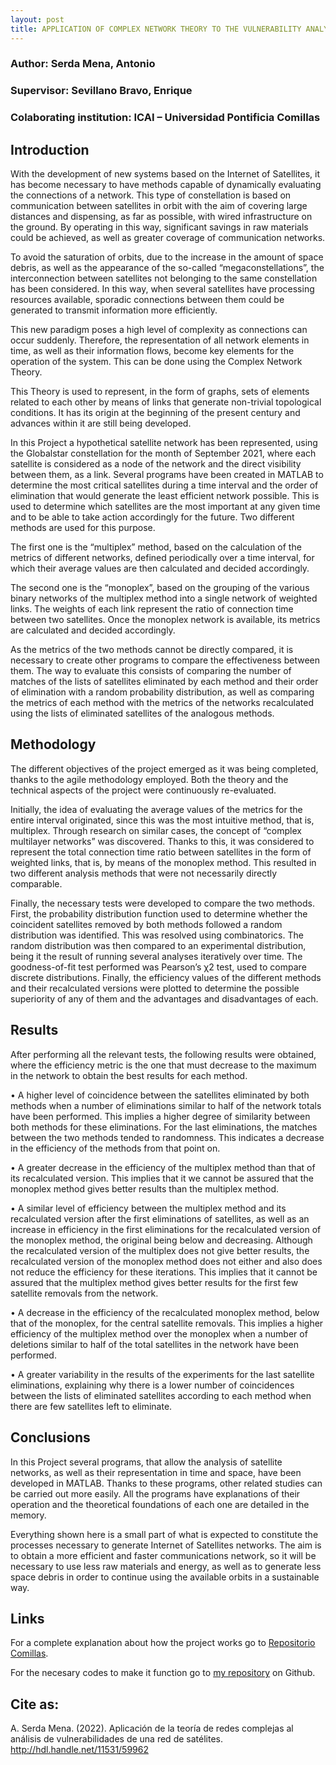 ```yaml
---
layout: post
title: APPLICATION OF COMPLEX NETWORK THEORY TO THE VULNERABILITY ANALYSIS OF A SATELLITE NETWORK
---
```

### Author: Serda Mena, Antonio
### Supervisor: Sevillano Bravo, Enrique
### Colaborating institution: ICAI – Universidad Pontificia Comillas

## Introduction
With the development of new systems based on the Internet of Satellites, it has become necessary to have methods capable of dynamically evaluating the connections of a network. This type of constellation is based on communication between satellites in orbit with the aim of covering large distances and dispensing, as far as possible, with wired infrastructure on the ground. By operating in this way, significant savings in raw materials could be achieved, as well as greater coverage of communication networks.

To avoid the saturation of orbits, due to the increase in the amount of space debris, as well as the appearance of the so-called “megaconstellations”, the interconnection between satellites not belonging to the same constellation has been considered. In this way, when several satellites have processing resources available, sporadic connections between them could be generated to transmit information more efficiently.

This new paradigm poses a high level of complexity as connections can occur suddenly. Therefore, the representation of all network elements in time, as well as their information flows, become key elements for the operation of the system. This can be done using the Complex Network Theory.

This Theory is used to represent, in the form of graphs, sets of elements related to each other by means of links that generate non-trivial topological conditions. It has its origin at the beginning of the present century and advances within it are still being developed.

In this Project a hypothetical satellite network has been represented, using the Globalstar constellation for the month of September 2021, where each satellite is considered as a node of the network and the direct visibility between them, as a link. Several programs have been created in MATLAB to determine the most critical satellites during a time interval and the order of elimination that would generate the least efficient network possible. This is used to determine which satellites are the most important at any given time and to be able to take action accordingly for the future. Two different methods are used for this purpose.

The first one is the “multiplex” method, based on the calculation of the metrics of different networks, defined periodically over a time interval, for which their average values are then calculated and decided accordingly.

The second one is the “monoplex”, based on the grouping of the various binary networks of the multiplex method into a single network of weighted links. The weights of each link represent the ratio of connection time between two satellites. Once the monoplex network is available, its metrics are calculated and decided accordingly.

As the metrics of the two methods cannot be directly compared, it is necessary to create other programs to compare the effectiveness between them. The way to evaluate this consists of comparing the number of matches of the lists of satellites eliminated by each method and their order of elimination with a random probability distribution, as well as comparing the metrics of each method with the metrics of the networks recalculated using the lists of eliminated satellites of the analogous methods.

## Methodology
The different objectives of the project emerged as it was being completed, thanks to the agile methodology employed. Both the theory and the technical aspects of the project were continuously re-evaluated.

Initially, the idea of evaluating the average values of the metrics for the entire interval originated, since this was the most intuitive method, that is, multiplex. Through research on similar cases, the concept of “complex multilayer networks” was discovered. Thanks to this, it was considered to represent the total connection time ratio between satellites in the form of weighted links, that is, by means of the monoplex method. This resulted in two different analysis methods that were not necessarily directly comparable.

Finally, the necessary tests were developed to compare the two methods. First, the probability distribution function used to determine whether the coincident satellites removed by both methods followed a random distribution was identified. This was resolved using combinatorics. The random distribution was then compared to an experimental distribution, being it the result of running several analyses iteratively over time. The goodness-of-fit test performed was Pearson’s χ2 test, used to compare discrete distributions. Finally, the efficiency values of the different methods and their recalculated versions were plotted to determine the possible superiority of any of them and the advantages and disadvantages of each.

## Results
After performing all the relevant tests, the following results were obtained, where the efficiency metric is the one that must decrease to the maximum in the network to obtain the best results for each method.

• A higher level of coincidence between the satellites eliminated by both methods when a number of eliminations similar to half of the network totals have been performed. This implies a higher degree of similarity between both methods for these eliminations. For the last eliminations, the matches between the two methods tended to randomness. This indicates a decrease in the efficiency of the methods from that point on.

• A greater decrease in the efficiency of the multiplex method than that of its recalculated version. This implies that it we cannot be assured that the monoplex method gives better results than the multiplex method.

• A similar level of efficiency between the multiplex method and its recalculated version after the first eliminations of satellites, as well as an increase in efficiency in the first eliminations for the recalculated version of the monoplex method, the original being below and decreasing. Although the recalculated version of the multiplex does not give better results, the recalculated version of the monoplex method does not either and also does not reduce the efficiency for these iterations. This implies that it cannot be assured that the multiplex method gives better results for the first few satellite removals from the network.

• A decrease in the efficiency of the recalculated monoplex method, below that of the monoplex, for the central satellite removals. This implies a higher efficiency of the multiplex method over the monoplex when a number of deletions similar to half of the total satellites in the network have been performed.

• A greater variability in the results of the experiments for the last satellite eliminations, explaining why there is a lower number of coincidences between the lists of eliminated satellites according to each method when there are few satellites left to eliminate.

## Conclusions
In this Project several programs, that allow the analysis of satellite networks, as well as their representation in time and space, have been developed in MATLAB. Thanks to these programs, other related studies can be carried out more easily. All the programs have explanations of their operation and the theoretical foundations of each one are detailed in the memory.

Everything shown here is a small part of what is expected to constitute the processes necessary to generate Internet of Satellites networks. The aim is to obtain a more efficient and faster communications network, so it will be necessary to use less raw materials and energy, as well as to generate less space debris in order to continue using the available orbits in a sustainable way.

## Links
For a complete explanation about how the project works go to [Repositorio Comillas](http://hdl.handle.net/11531/59962).

For the necesary codes to make it function go to [my repository](https://github.com/AntonioSerda/APPLICATION-OF-COMPLEX-NETWORK-THEORY-TO-THE-VULNERABILITY-ANALYSIS-OF-A-SATELLITE-NETWORK) on Github.

## Cite as:
A. Serda Mena. (2022). Aplicación de la teoría de redes complejas al análisis de vulnerabilidades de una red de satélites. http://hdl.handle.net/11531/59962
